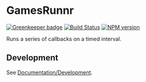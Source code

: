 <!-- {{Top}} -->
# GamesRunnr

[![Greenkeeper badge](https://badges.greenkeeper.io/FullScreenShenanigans/GamesRunnr.svg)](https://greenkeeper.io/)
[![Build Status](https://travis-ci.org/FullScreenShenanigans/GamesRunnr.svg?branch=master)](https://travis-ci.org/FullScreenShenanigans/GamesRunnr)
[![NPM version](https://badge.fury.io/js/gamesrunnr.svg)](http://badge.fury.io/js/gamesrunnr)

Runs a series of callbacks on a timed interval.
<!-- {{/Top}} -->

<!-- {{Development}} -->
## Development

See [Documentation/Development](https://github.com/FullScreenShenanigans/Documentation).


<!-- {{/Development}} -->
